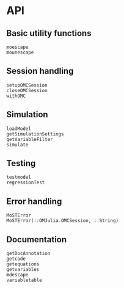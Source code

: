 # API

## Basic utility functions

```@docs
moescape
mounescape
```

## Session handling

```@docs
setupOMCSession
closeOMCSession
withOMC
```

## Simulation

```@docs
loadModel
getSimulationSettings
getVariableFilter
simulate
```

## Testing

```@docs
testmodel
regressionTest
```

## Error handling
```@docs
MoSTError
MoSTError(::OMJulia.OMCSession, ::String)
```

## Documentation
```@docs
getDocAnnotation
getcode
getequations
getvariables
mdescape
variabletable
```
